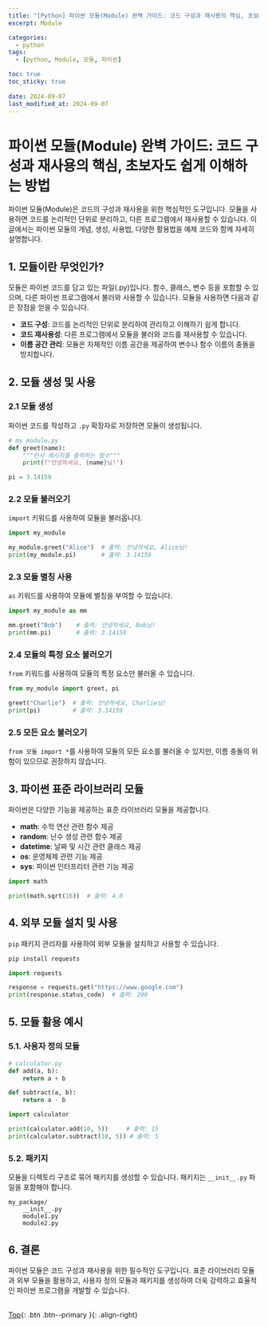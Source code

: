 ```yaml
---
title: "[Python] 파이썬 모듈(Module) 완벽 가이드: 코드 구성과 재사용의 핵심, 초보자도 쉽게 이해하는 방법"
excerpt: Module

categories:
  - python
tags:
  - [python, Module, 모듈, 파이썬]

toc: true
toc_sticky: true
 
date: 2024-09-07
last_modified_at: 2024-09-07
---
```


# 파이썬 모듈(Module) 완벽 가이드: 코드 구성과 재사용의 핵심, 초보자도 쉽게 이해하는 방법

파이썬 모듈(Module)은 코드의 구성과 재사용을 위한 핵심적인 도구입니다. 모듈을 사용하면 코드를 논리적인 단위로 분리하고, 다른 프로그램에서 재사용할 수 있습니다. 이 글에서는 파이썬 모듈의 개념, 생성, 사용법, 다양한 활용법을 예제 코드와 함께 자세히 설명합니다.

## 1. 모듈이란 무엇인가?

모듈은 파이썬 코드를 담고 있는 파일(.py)입니다. 함수, 클래스, 변수 등을 포함할 수 있으며, 다른 파이썬 프로그램에서 불러와 사용할 수 있습니다. 모듈을 사용하면 다음과 같은 장점을 얻을 수 있습니다.

* **코드 구성**: 코드를 논리적인 단위로 분리하여 관리하고 이해하기 쉽게 합니다.
* **코드 재사용성**: 다른 프로그램에서 모듈을 불러와 코드를 재사용할 수 있습니다.
* **이름 공간 관리**: 모듈은 자체적인 이름 공간을 제공하여 변수나 함수 이름의 충돌을 방지합니다.

## 2. 모듈 생성 및 사용

### 2.1 모듈 생성

파이썬 코드를 작성하고 `.py` 확장자로 저장하면 모듈이 생성됩니다.

```python
# my_module.py
def greet(name):
    """인사 메시지를 출력하는 함수"""
    print(f"안녕하세요, {name}님!")

pi = 3.14159
```

### 2.2 모듈 불러오기

`import` 키워드를 사용하여 모듈을 불러옵니다.

```python
import my_module

my_module.greet("Alice")  # 출력: 안녕하세요, Alice님!
print(my_module.pi)       # 출력: 3.14159
```

### 2.3 모듈 별칭 사용

`as` 키워드를 사용하여 모듈에 별칭을 부여할 수 있습니다.

```python
import my_module as mm

mm.greet("Bob")    # 출력: 안녕하세요, Bob님!
print(mm.pi)       # 출력: 3.14159
```

### 2.4 모듈의 특정 요소 불러오기

`from` 키워드를 사용하여 모듈의 특정 요소만 불러올 수 있습니다.

```python
from my_module import greet, pi

greet("Charlie")  # 출력: 안녕하세요, Charlie님!
print(pi)         # 출력: 3.14159
```

### 2.5 모든 요소 불러오기

`from 모듈 import *`를 사용하여 모듈의 모든 요소를 불러올 수 있지만, 이름 충돌의 위험이 있으므로 권장하지 않습니다.

## 3. 파이썬 표준 라이브러리 모듈

파이썬은 다양한 기능을 제공하는 표준 라이브러리 모듈을 제공합니다.

* **math**: 수학 연산 관련 함수 제공
* **random**: 난수 생성 관련 함수 제공
* **datetime**: 날짜 및 시간 관련 클래스 제공
* **os**: 운영체제 관련 기능 제공
* **sys**: 파이썬 인터프리터 관련 기능 제공

```python
import math

print(math.sqrt(16))  # 출력: 4.0
```

## 4. 외부 모듈 설치 및 사용

`pip` 패키지 관리자를 사용하여 외부 모듈을 설치하고 사용할 수 있습니다.

```bash
pip install requests
```

```python
import requests

response = requests.get("https://www.google.com")
print(response.status_code)  # 출력: 200
```

## 5. 모듈 활용 예시

### 5.1. 사용자 정의 모듈

```python
# calculator.py
def add(a, b):
    return a + b

def subtract(a, b):
    return a - b
```

```python
import calculator

print(calculator.add(10, 5))     # 출력: 15
print(calculator.subtract(10, 5)) # 출력: 5
```

### 5.2. 패키지

모듈을 디렉토리 구조로 묶어 패키지를 생성할 수 있습니다. 패키지는 `__init__.py` 파일을 포함해야 합니다.

```
my_package/
    __init__.py
    module1.py
    module2.py
```

## 6. 결론

파이썬 모듈은 코드 구성과 재사용을 위한 필수적인 도구입니다. 표준 라이브러리 모듈과 외부 모듈을 활용하고, 사용자 정의 모듈과 패키지를 생성하여 더욱 강력하고 효율적인 파이썬 프로그램을 개발할 수 있습니다.
<br><br>

[Top](#){: .btn .btn--primary }{: .align-right}